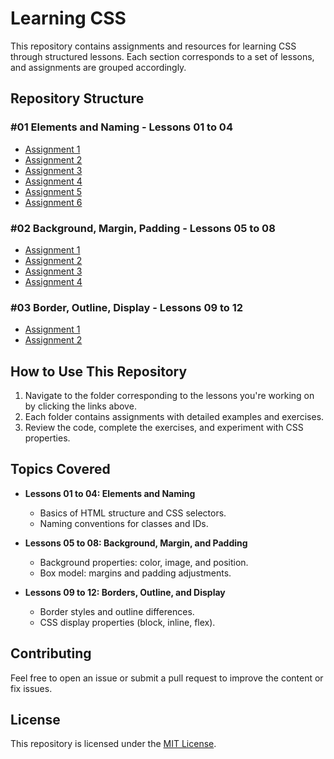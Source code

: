 # Learning CSS

This repository contains assignments and resources for learning CSS through structured lessons. Each section corresponds to a set of lessons, and assignments are grouped accordingly.

## Repository Structure

### **#01 Elements and Naming - Lessons 01 to 04**
- [Assignment 1](https://github.com/MuhammadFawzii/Learning-CSS/tree/d67afe782ec41808bf1b66ee0abaf8d6298e7f88/%2301%20Elements%20And%20Naming-Lessons%2001%20to%2004/Assignment%20%5B1%5D)
- [Assignment 2](https://github.com/MuhammadFawzii/Learning-CSS/tree/d67afe782ec41808bf1b66ee0abaf8d6298e7f88/%2301%20Elements%20And%20Naming-Lessons%2001%20to%2004/Assignment%20%5B2%5D)
- [Assignment 3](https://github.com/MuhammadFawzii/Learning-CSS/tree/d67afe782ec41808bf1b66ee0abaf8d6298e7f88/%2301%20Elements%20And%20Naming-Lessons%2001%20to%2004/Assignment%20%5B3%5D)
- [Assignment 4](https://github.com/MuhammadFawzii/Learning-CSS/tree/d67afe782ec41808bf1b66ee0abaf8d6298e7f88/%2301%20Elements%20And%20Naming-Lessons%2001%20to%2004/Assignment%20%5B4%5D)
- [Assignment 5](https://github.com/MuhammadFawzii/Learning-CSS/tree/d67afe782ec41808bf1b66ee0abaf8d6298e7f88/%2301%20Elements%20And%20Naming-Lessons%2001%20to%2004/Assignment%20%5B5%5D)
- [Assignment 6](https://github.com/MuhammadFawzii/Learning-CSS/tree/d67afe782ec41808bf1b66ee0abaf8d6298e7f88/%2301%20Elements%20And%20Naming-Lessons%2001%20to%2004/Assignment%20%5B6%5D)

### **#02 Background, Margin, Padding - Lessons 05 to 08**
- [Assignment 1](https://github.com/MuhammadFawzii/Learning-CSS/tree/d67afe782ec41808bf1b66ee0abaf8d6298e7f88/%2302%20Background,%20Margin,%20Padding-Lessons%2005%20to%2008/Assignment%20%5B1%5D)
- [Assignment 2](https://github.com/MuhammadFawzii/Learning-CSS/tree/d67afe782ec41808bf1b66ee0abaf8d6298e7f88/%2302%20Background,%20Margin,%20Padding-Lessons%2005%20to%2008/Assignment%20%5B2%5D)
- [Assignment 3](https://github.com/MuhammadFawzii/Learning-CSS/tree/d67afe782ec41808bf1b66ee0abaf8d6298e7f88/%2302%20Background,%20Margin,%20Padding-Lessons%2005%20to%2008/Assignment%20%5B3%5D)
- [Assignment 4](https://github.com/MuhammadFawzii/Learning-CSS/tree/d67afe782ec41808bf1b66ee0abaf8d6298e7f88/%2302%20Background,%20Margin,%20Padding-Lessons%2005%20to%2008/Assignment%20%5B4%5D)

### **#03 Border, Outline, Display - Lessons 09 to 12**
- [Assignment 1](https://github.com/MuhammadFawzii/Learning-CSS/tree/d67afe782ec41808bf1b66ee0abaf8d6298e7f88/%2303%20Border,%20Outline,%20Display-Lessons%2009%20to%2012/Assignment%20%5B1%5D)
- [Assignment 2](https://github.com/MuhammadFawzii/Learning-CSS/tree/d67afe782ec41808bf1b66ee0abaf8d6298e7f88/%2303%20Border,%20Outline,%20Display-Lessons%2009%20to%2012/Assignment%20%5B2%5D)

## How to Use This Repository

1. Navigate to the folder corresponding to the lessons you're working on by clicking the links above.
2. Each folder contains assignments with detailed examples and exercises.
3. Review the code, complete the exercises, and experiment with CSS properties.

## Topics Covered

- **Lessons 01 to 04: Elements and Naming**
  - Basics of HTML structure and CSS selectors.
  - Naming conventions for classes and IDs.

- **Lessons 05 to 08: Background, Margin, and Padding**
  - Background properties: color, image, and position.
  - Box model: margins and padding adjustments.

- **Lessons 09 to 12: Borders, Outline, and Display**
  - Border styles and outline differences.
  - CSS display properties (block, inline, flex).

## Contributing

Feel free to open an issue or submit a pull request to improve the content or fix issues.

## License

This repository is licensed under the [MIT License](LICENSE).
